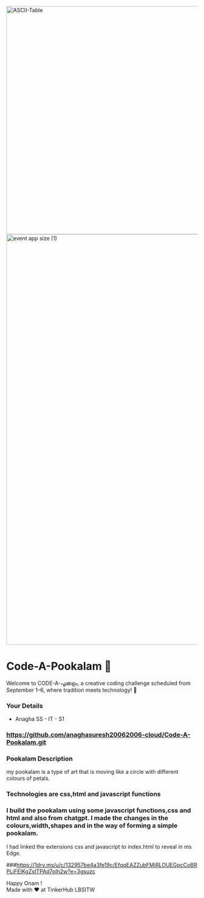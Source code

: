 <img width="800" height="600" alt="ASCII-Table" src="https://github.com/user-attachments/assets/e5b3ba67-dd08-45f6-b498-a5a53c5da0f4" /><img width="1920" height="1080" alt="event app size (1)" src="https://github.com/user-attachments/assets/9c18c1de-1249-41ca-9561-1bc003606551" />

# Code-A-Pookalam 🌸
Welcome to CODE-A-പൂക്കളം, a creative coding challenge scheduled from September 1–6, where tradition meets technology! 🌼


### Your Details
- Anagha SS - IT - S1



### https://github.com/anaghasuresh20062006-cloud/Code-A-Pookalam.git



### Pookalam Description
my pookalam is a type of art that is moving like a circle with different colours of petals.



### Technologies are css,html and javascript functions


### I build the pookalam using some javascript functions,css and html and also from chatgpt. I made the changes in the colours,width,shapes and in the way of forming a simple pookalam.
I had linked the extensions css and javascript to index.html to reveal in ms Edge.



###https://1drv.ms/u/c/132957be4a3fe19c/EfqqEAZZubFMiRLOUEGpcCoBRPLiFEIKgZstTPAd7oIh2w?e=3gsuzc



Happy Onam ! <br>
Made with ❤️ at TinkerHub LBSITW

